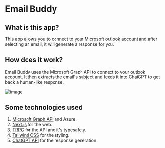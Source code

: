 # Email Buddy

## What is this app?

This app allows you to connect to your Microsoft outlook account and after selecting an email, it will generate a response for you.

## How does it work?

Email Buddy uses the [Microsoft Graph API](https://learn.microsoft.com/en-us/graph/use-the-api) to connect to your outlook account. It then extracts the email's subject and feeds it into ChatGPT to get back a human-like response.

![image](https://user-images.githubusercontent.com/63293880/221406688-f00fd84d-5022-4fc4-95ac-7dea191ffbda.png)

## Some technologies used

1. [Microsoft Graph API](https://learn.microsoft.com/en-us/graph/use-the-api) and Azure.
2. [Next.js](https://nextjs.org/) for the web.
3. [TRPC](https://trpc.io/) for the API and it's typesafety.
4. [Tailwind CSS](https://tailwindcss.com/) for the styling.
5. [ChatGPT API](https://openai.com/api/) for the response generation.
